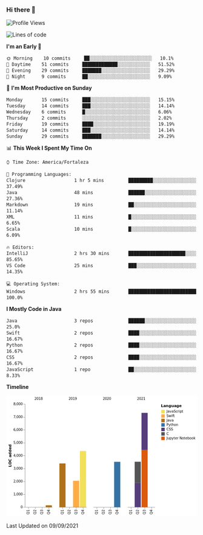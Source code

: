 ### Hi there 👋

<!--
**samuelpsouza/samuelpsouza** is a ✨ _special_ ✨ repository because its `README.md` (this file) appears on your GitHub profile.

Here are some ideas to get you started:

- 🔭 I’m currently working on ...
- 🌱 I’m currently learning ...
- 👯 I’m looking to collaborate on ...
- 🤔 I’m looking for help with ...
- 💬 Ask me about ...
- 📫 How to reach me: ...
- 😄 Pronouns: ...
- ⚡ Fun fact: ...
-->

<!--START_SECTION:waka-->
![Profile Views](http://img.shields.io/badge/Profile%20Views-14-blue)

![Lines of code](https://img.shields.io/badge/From%20Hello%20World%20I%27ve%20Written-24250%20lines%20of%20code-blue)

**I'm an Early 🐤** 

```text
🌞 Morning    10 commits     ██░░░░░░░░░░░░░░░░░░░░░░░   10.1% 
🌆 Daytime    51 commits     █████████████░░░░░░░░░░░░   51.52% 
🌃 Evening    29 commits     ███████░░░░░░░░░░░░░░░░░░   29.29% 
🌙 Night      9 commits      ██░░░░░░░░░░░░░░░░░░░░░░░   9.09%

```
📅 **I'm Most Productive on Sunday** 

```text
Monday       15 commits     ███░░░░░░░░░░░░░░░░░░░░░░   15.15% 
Tuesday      14 commits     ███░░░░░░░░░░░░░░░░░░░░░░   14.14% 
Wednesday    6 commits      █░░░░░░░░░░░░░░░░░░░░░░░░   6.06% 
Thursday     2 commits      ░░░░░░░░░░░░░░░░░░░░░░░░░   2.02% 
Friday       19 commits     ████░░░░░░░░░░░░░░░░░░░░░   19.19% 
Saturday     14 commits     ███░░░░░░░░░░░░░░░░░░░░░░   14.14% 
Sunday       29 commits     ███████░░░░░░░░░░░░░░░░░░   29.29%

```


📊 **This Week I Spent My Time On** 

```text
⌚︎ Time Zone: America/Fortaleza

💬 Programming Languages: 
Clojure                  1 hr 5 mins         █████████░░░░░░░░░░░░░░░░   37.49% 
Java                     48 mins             ██████░░░░░░░░░░░░░░░░░░░   27.36% 
Markdown                 19 mins             ██░░░░░░░░░░░░░░░░░░░░░░░   11.14% 
XML                      11 mins             █░░░░░░░░░░░░░░░░░░░░░░░░   6.65% 
Scala                    10 mins             █░░░░░░░░░░░░░░░░░░░░░░░░   6.09%

🔥 Editors: 
IntelliJ                 2 hrs 30 mins       █████████████████████░░░░   85.65% 
VS Code                  25 mins             ███░░░░░░░░░░░░░░░░░░░░░░   14.35%

💻 Operating System: 
Windows                  2 hrs 55 mins       █████████████████████████   100.0%

```

**I Mostly Code in Java** 

```text
Java                     3 repos             ██████░░░░░░░░░░░░░░░░░░░   25.0% 
Swift                    2 repos             ████░░░░░░░░░░░░░░░░░░░░░   16.67% 
Python                   2 repos             ████░░░░░░░░░░░░░░░░░░░░░   16.67% 
CSS                      2 repos             ████░░░░░░░░░░░░░░░░░░░░░   16.67% 
JavaScript               1 repo              ██░░░░░░░░░░░░░░░░░░░░░░░   8.33%

```


**Timeline**

![Chart not found](https://raw.githubusercontent.com/samuelpsouza/samuelpsouza/main/charts/bar_graph.png) 


 Last Updated on 09/09/2021
<!--END_SECTION:waka-->